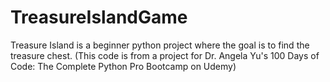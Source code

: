 # TreasureIslandGame
Treasure Island is a beginner python project where the goal is to find the treasure chest. (This code is from a project for Dr. Angela Yu's 100 Days of Code: The Complete Python Pro Bootcamp on Udemy)
